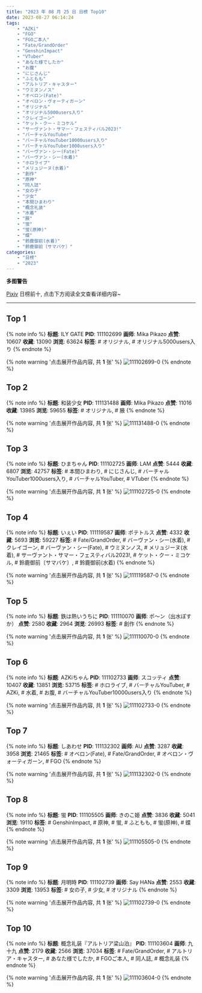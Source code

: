 ```yaml
---
title: "2023 年 08 月 25 日 日榜 Top10"
date: 2023-08-27 06:14:24
tags:
    - "AZKi"
    - "FGO"
    - "FGOご本人"
    - "Fate/GrandOrder"
    - "GenshinImpact"
    - "VTuber"
    - "あなた様でしたか"
    - "お腹"
    - "にじさんじ"
    - "ふともも"
    - "アルトリア・キャスター"
    - "ウミヌンノス"
    - "オベロン(Fate)"
    - "オベロン・ヴォーティガーン"
    - "オリジナル"
    - "オリジナル5000users入り"
    - "クレイゴーン"
    - "ケット・クー・ミコケル"
    - "サーヴァント・サマー・フェスティバル2023!"
    - "バーチャルYouTuber"
    - "バーチャルYouTuber10000users入り"
    - "バーチャルYouTuber1000users入り"
    - "バーヴァン・シー(Fate)"
    - "バーヴァン・シー(水着)"
    - "ホロライブ"
    - "メリュジーヌ(水着)"
    - "創作"
    - "原神"
    - "同人誌"
    - "女の子"
    - "少女"
    - "本間ひまわり"
    - "概念礼装"
    - "水着"
    - "腋"
    - "蛍"
    - "蛍(原神)"
    - "蝶"
    - "鈴鹿御前(水着)"
    - "鈴鹿御前〔サマバケ〕"
categories:
    - "日榜"
    - "2023"
---
```


<i class="fa fa-triangle-exclamation"></i>**多图警告**<i class="fa fa-triangle-exclamation"></i>

[Pixiv](https://www.pixiv.net/) 日榜前十, 点击下方阅读全文查看详细内容~

<!-- more -->

---

## Top 1

{% note info %}
**标题**: ILY GATE
**PID**: 111102699 **画师**: Mika Pikazo
**点赞**: 10607 **收藏**: 13090 **浏览**: 63624
**标签**: # オリジナル, # オリジナル5000users入り
{% endnote %}

{% note warning '点击展开作品内容, 共 **1** 张' %}
![111102699-0](https://i.pixiv.re/img-original/img/2023/08/24/00/00/20/111102699_p0.jpg)
{% endnote %}

## Top 2

{% note info %}
**标题**: 和装少女
**PID**: 111131488 **画师**: Mika Pikazo
**点赞**: 11016 **收藏**: 13985 **浏览**: 59655
**标签**: # オリジナル, # 腋
{% endnote %}

{% note warning '点击展开作品内容, 共 **1** 张' %}
![111131488-0](https://i.pixiv.re/img-original/img/2023/08/25/00/42/03/111131488_p0.jpg)
{% endnote %}

## Top 3

{% note info %}
**标题**: ひまちゃん
**PID**: 111102725 **画师**: LAM
**点赞**: 5444 **收藏**: 6807 **浏览**: 42757
**标签**: # 本間ひまわり, # にじさんじ, # バーチャルYouTuber1000users入り, # バーチャルYouTuber, # VTuber
{% endnote %}

{% note warning '点击展开作品内容, 共 **1** 张' %}
![111102725-0](https://i.pixiv.re/img-original/img/2023/08/24/00/00/31/111102725_p0.jpg)
{% endnote %}

## Top 4

{% note info %}
**标题**: いぇい
**PID**: 111119587 **画师**: ポテトルス
**点赞**: 4332 **收藏**: 5693 **浏览**: 59227
**标签**: # Fate/GrandOrder, # バーヴァン・シー(水着), # クレイゴーン, # バーヴァン・シー(Fate), # ウミヌンノス, # メリュジーヌ(水着), # サーヴァント・サマー・フェスティバル2023!, # ケット・クー・ミコケル, # 鈴鹿御前〔サマバケ〕, # 鈴鹿御前(水着)
{% endnote %}

{% note warning '点击展开作品内容, 共 **1** 张' %}
![111119587-0](https://i.pixiv.re/img-original/img/2023/08/24/18/02/15/111119587_p0.jpg)
{% endnote %}

## Top 5

{% note info %}
**标题**: 鉄は熱いうちに
**PID**: 111110070 **画师**: ポ～ン（出水ぽすか）
**点赞**: 2580 **收藏**: 2964 **浏览**: 26993
**标签**: # 創作
{% endnote %}

{% note warning '点击展开作品内容, 共 **1** 张' %}
![111110070-0](https://i.pixiv.re/img-original/img/2023/08/24/07/30/00/111110070_p0.jpg)
{% endnote %}

## Top 6

{% note info %}
**标题**: AZKiちゃん
**PID**: 111102733 **画师**: スコッティ
**点赞**: 10407 **收藏**: 13851 **浏览**: 53715
**标签**: # ホロライブ, # バーチャルYouTuber, # AZKi, # 水着, # お腹, # バーチャルYouTuber10000users入り
{% endnote %}

{% note warning '点击展开作品内容, 共 **1** 张' %}
![111102733-0](https://i.pixiv.re/img-original/img/2023/08/24/00/00/35/111102733_p0.jpg)
{% endnote %}

## Top 7

{% note info %}
**标题**: しあわせ
**PID**: 111132302 **画师**: AU
**点赞**: 3287 **收藏**: 3958 **浏览**: 21465
**标签**: # オベロン(Fate), # Fate/GrandOrder, # オベロン・ヴォーティガーン, # FGO
{% endnote %}

{% note warning '点击展开作品内容, 共 **1** 张' %}
![111132302-0](https://i.pixiv.re/img-original/img/2023/08/25/01/13/25/111132302_p0.png)
{% endnote %}

## Top 8

{% note info %}
**标题**: 蛍
**PID**: 111105505 **画师**: きのこ姫
**点赞**: 3836 **收藏**: 5041 **浏览**: 19110
**标签**: # GenshinImpact, # 原神, # 蛍, # ふともも, # 蛍(原神), # 蝶
{% endnote %}

{% note warning '点击展开作品内容, 共 **1** 张' %}
![111105505-0](https://i.pixiv.re/img-original/img/2023/08/24/01/30/01/111105505_p0.jpg)
{% endnote %}

## Top 9

{% note info %}
**标题**: 月明時
**PID**: 111102739 **画师**: Say HANa
**点赞**: 2553 **收藏**: 3309 **浏览**: 13953
**标签**: # 女の子, # 少女, # オリジナル
{% endnote %}

{% note warning '点击展开作品内容, 共 **1** 张' %}
![111102739-0](https://i.pixiv.re/img-original/img/2023/08/24/00/00/37/111102739_p0.png)
{% endnote %}

## Top 10

{% note info %}
**标题**: 概念礼装『アルトリア梁山泊』
**PID**: 111103604 **画师**: 九十九
**点赞**: 2179 **收藏**: 2566 **浏览**: 37034
**标签**: # Fate/GrandOrder, # アルトリア・キャスター, # あなた様でしたか, # FGOご本人, # 同人誌, # 概念礼装
{% endnote %}

{% note warning '点击展开作品内容, 共 **1** 张' %}
![111103604-0](https://i.pixiv.re/img-original/img/2023/08/24/00/17/45/111103604_p0.png)
{% endnote %}
